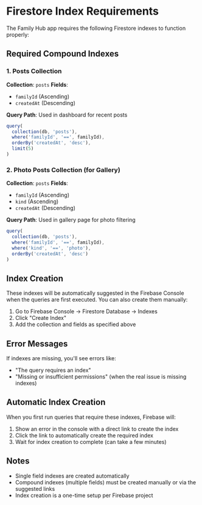 # Firestore Index Requirements

The Family Hub app requires the following Firestore indexes to function properly:

## Required Compound Indexes

### 1. Posts Collection
**Collection**: `posts`
**Fields**: 
- `familyId` (Ascending)
- `createdAt` (Descending)

**Query Path**: Used in dashboard for recent posts
```javascript
query(
  collection(db, 'posts'),
  where('familyId', '==', familyId),
  orderBy('createdAt', 'desc'),
  limit(5)
)
```

### 2. Photo Posts Collection (for Gallery)
**Collection**: `posts`
**Fields**:
- `familyId` (Ascending)
- `kind` (Ascending)
- `createdAt` (Descending)

**Query Path**: Used in gallery page for photo filtering
```javascript
query(
  collection(db, 'posts'),
  where('familyId', '==', familyId),
  where('kind', '==', 'photo'),
  orderBy('createdAt', 'desc')
)
```

## Index Creation

These indexes will be automatically suggested in the Firebase Console when the queries are first executed. You can also create them manually:

1. Go to Firebase Console → Firestore Database → Indexes
2. Click "Create Index"
3. Add the collection and fields as specified above

## Error Messages

If indexes are missing, you'll see errors like:
- "The query requires an index"
- "Missing or insufficient permissions" (when the real issue is missing indexes)

## Automatic Index Creation

When you first run queries that require these indexes, Firebase will:
1. Show an error in the console with a direct link to create the index
2. Click the link to automatically create the required index
3. Wait for index creation to complete (can take a few minutes)

## Notes

- Single field indexes are created automatically
- Compound indexes (multiple fields) must be created manually or via the suggested links
- Index creation is a one-time setup per Firebase project